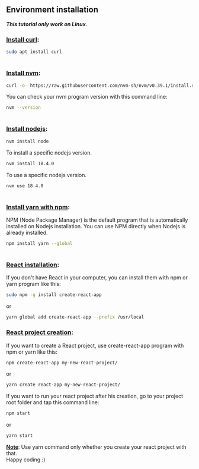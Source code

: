 ## Environment installation
***This tutorial only work on Linux.***
### <u>Install curl</u>:
```sh
sudo apt install curl
```
#
### <u>Install nvm</u>:
```sh
curl -o- https://raw.githubusercontent.com/nvm-sh/nvm/v0.39.1/install.sh | bash
```
You can check your nvm program version with this command line:
```sh
nvm --version
```
#
### <u>Install nodejs</u>:
```sh
nvm install node
```
To install a specific nodejs version.
```sh
nvm install 18.4.0
```
To use a specific nodejs version.
```sh
nvm use 18.4.0
```
#
### <u>Install yarn with npm</u>:
NPM (Node Package Manager) is the default program that is automatically installed on Nodejs installation. You can use NPM directly when Nodejs is already installed.
```sh
npm install yarn --global
```
#
### <u>React installation</u>:
If you don't have React in your computer, you can install them with npm or yarn program like this:
```sh
sudo npm -g install create-react-app
```
or
```sh
yarn global add create-react-app --prefix /usr/local
```
### <u>React project creation</u>:
If you want to create a React project, use create-react-app program with npm or yarn like this:
```sh
npm create-react-app my-new-react-project/
```
or
```sh
yarn create react-app my-new-react-project/
```
If you want to run your react project after his creation, go to your project root folder and tap this command line:
```sh
npm start
```
or
```sh
yarn start
```
<u>**Note**</u>: Use yarn command only whether you create your react project with that.
<br/>
Happy coding :)
